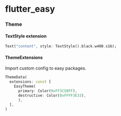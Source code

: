 # flutter_easy

### Theme

#### TextStyle extension
```dart
Text("content", style: TextStyle().black.w400.s16);
```

#### ThemeExtensions
Import custom config to easy packages.

```dart
ThemeData(
  extensions: const [
    EasyTheme(
      primary: Color(0xFF3C5BFF),
      destructive: Color(0xFFFF3E33),
      ),
  ],
)
```
